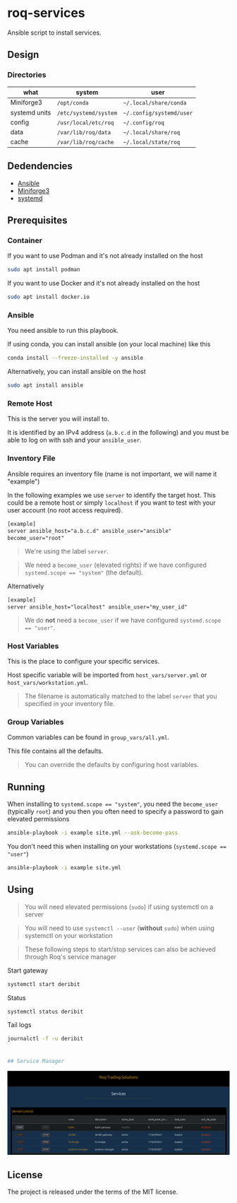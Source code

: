 # roq-services

Ansible script to install services.

## Design

### Directories

| what | system | user |
| --- | --- | --- |
| Miniforge3 | `/opt/conda` | `~/.local/share/conda` |
| systemd units | `/etc/systemd/system` | `~/.config/systemd/user` |
| config | `/usr/local/etc/roq` | `~/.config/roq` |
| data | `/var/lib/roq/data` | `~/.local/share/roq` |
| cache | `/var/lib/roq/cache` | `~/.local/state/roq` |


## Dedendencies

* [Ansible](https://www.ansible.com/)
* [Miniforge3](https://github.com/conda-forge/miniforge)
* [systemd](https://systemd.io/)


## Prerequisites

### Container

If you want to use Podman and it's not already installed on the host

```bash
sudo apt install podman
```

If you want to use Docker and it's not already installed on the host

```bash
sudo apt install docker.io
```

### Ansible

You need ansible to run this playbook.

If using conda, you can install ansible (on your local machine) like this

```bash
conda install --freeze-installed -y ansible
```

Alternatively, you can install ansible on the host

```bash
sudo apt install ansible
```

### Remote Host

This is the server you will install to.

It is identified by an IPv4 address (`a.b.c.d` in the following) and you must be able to log on with ssh and your `ansible_user`.


### Inventory File

Ansible requires an inventory file (name is not important, we will name it "example")

In the following examples we use `server` to identify the target host.
This could be a remote host or simply `localhost` if you want to test with your user account (no root access required).

```
[example]
server ansible_host="a.b.c.d" ansible_user="ansible" become_user="root"
```

> We're using the label `server`.

> We need a `become_user` (elevated rights) if we have configured `systemd.scope == "system"` (the default).

Alternatively

```
[example]
server ansible_host="localhost" ansible_user="my_user_id"
```

> We do **not** need a `become_user` if we have configured `systemd.scope == "user"`.


### Host Variables

This is the place to configure your specific services.

Host specific variable will be imported from `host_vars/server.yml` or `host_vars/workstation.yml`.

> The filename is automatically matched to the label `server` that you specified in your inventory file.

### Group Variables

Common variables can be found in `group_vars/all.yml`.

This file contains all the defaults.

> You can override the defaults by configuring host variables.


## Running

When installing to `systemd.scope == "system"`, you need the `become_user` (typically `root`) and you then you often need to
specify a password to gain elevated permissions

```bash
ansible-playbook -i example site.yml --ask-become-pass
```

You don't need this when installing on your workstations (`systemd.scope == "user"`)

```bash
ansible-playbook -i example site.yml
```


## Using

> You will need elevated permissions (`sudo`) if using systemctl on a server

> You will need to use `systemctl --user` (**without** `sudo`) when using systemctl on your workstation

> These following steps to start/stop services can also be achieved through Roq's service manager

Start gateway

```bash
systemctl start deribit
```

Status

```bash
systemctl status deribit
```

Tail logs

```bash
journalctl -f -u deribit


## Service Manager
```

![Design](/static/images/service-manager.png)


## License

The project is released under the terms of the MIT license.
